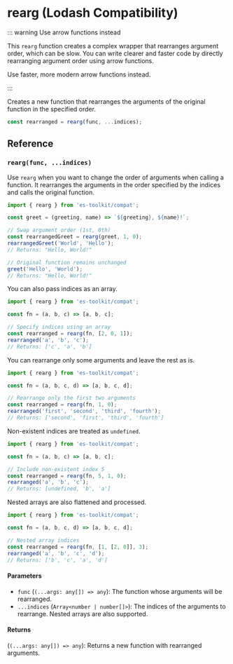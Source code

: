 # rearg (Lodash Compatibility)

::: warning Use arrow functions instead

This `rearg` function creates a complex wrapper that rearranges argument order, which can be slow. You can write clearer and faster code by directly rearranging argument order using arrow functions.

Use faster, more modern arrow functions instead.

:::

Creates a new function that rearranges the arguments of the original function in the specified order.

```typescript
const rearranged = rearg(func, ...indices);
```

## Reference

### `rearg(func, ...indices)`

Use `rearg` when you want to change the order of arguments when calling a function. It rearranges the arguments in the order specified by the indices and calls the original function.

```typescript
import { rearg } from 'es-toolkit/compat';

const greet = (greeting, name) => `${greeting}, ${name}!`;

// Swap argument order (1st, 0th)
const rearrangedGreet = rearg(greet, 1, 0);
rearrangedGreet('World', 'Hello');
// Returns: "Hello, World!"

// Original function remains unchanged
greet('Hello', 'World');
// Returns: "Hello, World!"
```

You can also pass indices as an array.

```typescript
import { rearg } from 'es-toolkit/compat';

const fn = (a, b, c) => [a, b, c];

// Specify indices using an array
const rearranged = rearg(fn, [2, 0, 1]);
rearranged('a', 'b', 'c');
// Returns: ['c', 'a', 'b']
```

You can rearrange only some arguments and leave the rest as is.

```typescript
import { rearg } from 'es-toolkit/compat';

const fn = (a, b, c, d) => [a, b, c, d];

// Rearrange only the first two arguments
const rearranged = rearg(fn, 1, 0);
rearranged('first', 'second', 'third', 'fourth');
// Returns: ['second', 'first', 'third', 'fourth']
```

Non-existent indices are treated as `undefined`.

```typescript
import { rearg } from 'es-toolkit/compat';

const fn = (a, b, c) => [a, b, c];

// Include non-existent index 5
const rearranged = rearg(fn, 5, 1, 0);
rearranged('a', 'b', 'c');
// Returns: [undefined, 'b', 'a']
```

Nested arrays are also flattened and processed.

```typescript
import { rearg } from 'es-toolkit/compat';

const fn = (a, b, c, d) => [a, b, c, d];

// Nested array indices
const rearranged = rearg(fn, [1, [2, 0]], 3);
rearranged('a', 'b', 'c', 'd');
// Returns: ['b', 'c', 'a', 'd']
```

#### Parameters

- `func` (`(...args: any[]) => any`): The function whose arguments will be rearranged.
- `...indices` (`Array<number | number[]>`): The indices of the arguments to rearrange. Nested arrays are also supported.

#### Returns

(`(...args: any[]) => any`): Returns a new function with rearranged arguments.
